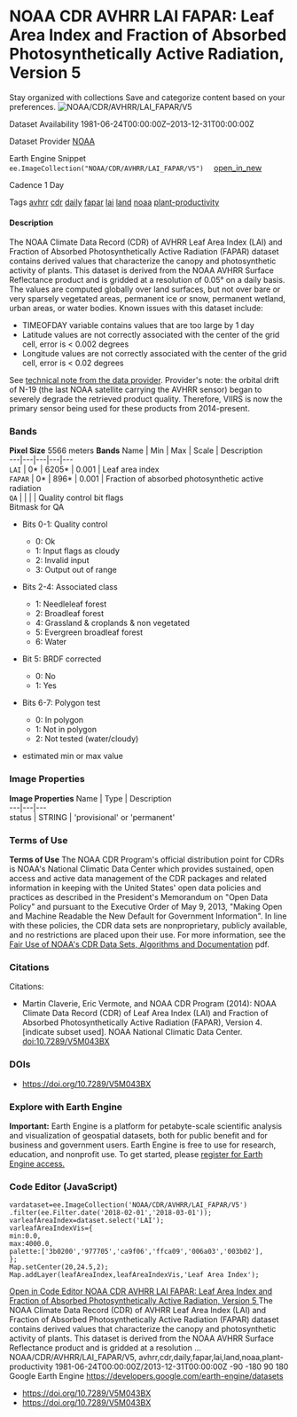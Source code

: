  
#  NOAA CDR AVHRR LAI FAPAR: Leaf Area Index and Fraction of Absorbed Photosynthetically Active Radiation, Version 5 
Stay organized with collections  Save and categorize content based on your preferences. 
![NOAA/CDR/AVHRR/LAI_FAPAR/V5](https://developers.google.com/earth-engine/datasets/images/NOAA/NOAA_CDR_AVHRR_LAI_FAPAR_V5_sample.png) 

Dataset Availability
    1981-06-24T00:00:00Z–2013-12-31T00:00:00Z 

Dataset Provider
     [ NOAA ](https://www.ncei.noaa.gov/products/climate-data-records/leaf-area-index-and-fapar) 

Earth Engine Snippet
     `    ee.ImageCollection("NOAA/CDR/AVHRR/LAI_FAPAR/V5")   ` [ open_in_new ](https://code.earthengine.google.com/?scriptPath=Examples:Datasets/NOAA/NOAA_CDR_AVHRR_LAI_FAPAR_V5) 

Cadence
    1 Day 

Tags
     [avhrr](https://developers.google.com/earth-engine/datasets/tags/avhrr) [cdr](https://developers.google.com/earth-engine/datasets/tags/cdr) [daily](https://developers.google.com/earth-engine/datasets/tags/daily) [fapar](https://developers.google.com/earth-engine/datasets/tags/fapar) [lai](https://developers.google.com/earth-engine/datasets/tags/lai) [land](https://developers.google.com/earth-engine/datasets/tags/land) [noaa](https://developers.google.com/earth-engine/datasets/tags/noaa) [plant-productivity](https://developers.google.com/earth-engine/datasets/tags/plant-productivity)
#### Description
The NOAA Climate Data Record (CDR) of AVHRR Leaf Area Index (LAI) and Fraction of Absorbed Photosynthetically Active Radiation (FAPAR) dataset contains derived values that characterize the canopy and photosynthetic activity of plants. This dataset is derived from the NOAA AVHRR Surface Reflectance product and is gridded at a resolution of 0.05° on a daily basis. The values are computed globally over land surfaces, but not over bare or very sparsely vegetated areas, permanent ice or snow, permanent wetland, urban areas, or water bodies.
Known issues with this dataset include:
  * TIMEOFDAY variable contains values that are too large by 1 day
  * Latitude values are not correctly associated with the center of the grid cell, error is < 0.002 degrees
  * Longitude values are not correctly associated with the center of the grid cell, error is < 0.02 degrees


See [technical note from the data provider](https://www.ncei.noaa.gov/pub/data/sds/cdr/CDRs/Leaf_Area_Index_and_FAPAR/AVHRR/AlgorithmDescriptionAVHRR_01B-20c.pdf).
Provider's note: the orbital drift of N-19 (the last NOAA satellite carrying the AVHRR sensor) began to severely degrade the retrieved product quality. Therefore, VIIRS is now the primary sensor being used for these products from 2014-present.
### Bands
**Pixel Size** 5566 meters 
**Bands**
Name | Min | Max | Scale | Description  
---|---|---|---|---  
`LAI` |  0*  |  6205*  | 0.001 | Leaf area index  
`FAPAR` |  0*  |  896*  | 0.001 | Fraction of absorbed photosynthetic active radiation  
`QA` |  |  |  | Quality control bit flags  
Bitmask for QA
  * Bits 0-1: Quality control 
    * 0: Ok
    * 1: Input flags as cloudy
    * 2: Invalid input
    * 3: Output out of range
  * Bits 2-4: Associated class 
    * 1: Needleleaf forest
    * 2: Broadleaf forest
    * 4: Grassland & croplands & non vegetated
    * 5: Evergreen broadleaf forest
    * 6: Water
  * Bit 5: BRDF corrected 
    * 0: No
    * 1: Yes
  * Bits 6-7: Polygon test 
    * 0: In polygon
    * 1: Not in polygon
    * 2: Not tested (water/cloudy)

  
* estimated min or max value 
### Image Properties
**Image Properties**
Name | Type | Description  
---|---|---  
status | STRING | 'provisional' or 'permanent'  
### Terms of Use
**Terms of Use**
The NOAA CDR Program's official distribution point for CDRs is NOAA's National Climatic Data Center which provides sustained, open access and active data management of the CDR packages and related information in keeping with the United States' open data policies and practices as described in the President's Memorandum on "Open Data Policy" and pursuant to the Executive Order of May 9, 2013, "Making Open and Machine Readable the New Default for Government Information". In line with these policies, the CDR data sets are nonproprietary, publicly available, and no restrictions are placed upon their use. For more information, see the [Fair Use of NOAA's CDR Data Sets, Algorithms and Documentation](https://www1.ncdc.noaa.gov/pub/data/sds/cdr/CDRs/Aerosol_Optical_Thickness/UseAgreement_01B-04.pdf) pdf.
### Citations
Citations:
  * Martin Claverie, Eric Vermote, and NOAA CDR Program (2014): NOAA Climate Data Record (CDR) of Leaf Area Index (LAI) and Fraction of Absorbed Photosynthetically Active Radiation (FAPAR), Version 4. [indicate subset used]. NOAA National Climatic Data Center. [doi:10.7289/V5M043BX](https://data.nodc.noaa.gov/cgi-bin/iso?id=gov.noaa.ncdc:C00898)


### DOIs
  * [ https://doi.org/10.7289/V5M043BX ](https://doi.org/10.7289/V5M043BX)


### Explore with Earth Engine
**Important:** Earth Engine is a platform for petabyte-scale scientific analysis and visualization of geospatial datasets, both for public benefit and for business and government users. Earth Engine is free to use for research, education, and nonprofit use. To get started, please [register for Earth Engine access.](https://console.cloud.google.com/earth-engine)
### Code Editor (JavaScript)
```
vardataset=ee.ImageCollection('NOAA/CDR/AVHRR/LAI_FAPAR/V5')
.filter(ee.Filter.date('2018-02-01','2018-03-01'));
varleafAreaIndex=dataset.select('LAI');
varleafAreaIndexVis={
min:0.0,
max:4000.0,
palette:['3b0200','977705','ca9f06','ffca09','006a03','003b02'],
};
Map.setCenter(20,24.5,2);
Map.addLayer(leafAreaIndex,leafAreaIndexVis,'Leaf Area Index');
```
[ Open in Code Editor ](https://code.earthengine.google.com/?scriptPath=Examples:Datasets/NOAA/NOAA_CDR_AVHRR_LAI_FAPAR_V5)
[ NOAA CDR AVHRR LAI FAPAR: Leaf Area Index and Fraction of Absorbed Photosynthetically Active Radiation, Version 5 ](https://developers.google.com/earth-engine/datasets/catalog/NOAA_CDR_AVHRR_LAI_FAPAR_V5)
The NOAA Climate Data Record (CDR) of AVHRR Leaf Area Index (LAI) and Fraction of Absorbed Photosynthetically Active Radiation (FAPAR) dataset contains derived values that characterize the canopy and photosynthetic activity of plants. This dataset is derived from the NOAA AVHRR Surface Reflectance product and is gridded at a resolution …
NOAA/CDR/AVHRR/LAI_FAPAR/V5, avhrr,cdr,daily,fapar,lai,land,noaa,plant-productivity 
1981-06-24T00:00:00Z/2013-12-31T00:00:00Z
-90 -180 90 180 
Google Earth Engine
https://developers.google.com/earth-engine/datasets
  * [ https://doi.org/10.7289/V5M043BX ](https://doi.org/https://www.ncei.noaa.gov/products/climate-data-records/leaf-area-index-and-fapar)
  * [ https://doi.org/10.7289/V5M043BX ](https://doi.org/https://developers.google.com/earth-engine/datasets/catalog/NOAA_CDR_AVHRR_LAI_FAPAR_V5)


